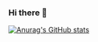 ### Hi there 👋

[![Anurag's GitHub stats](https://github-readme-stats.vercel.app/api?username=Ajay-pal)](https://github.com/anuraghazra/github-readme-stats)
